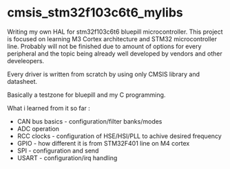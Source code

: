 # cmsis_stm32f103c6t6_mylibs
Writing my own HAL for stm32f103c6t6 bluepill microcontroller. This project is focused on learning M3 Cortex architecture and STM32 microcontroller line. Probably will not be finished due to amount of options for every peripheral and the topic being already well developed by vendors and other develeopers.

Every driver is written from scratch by using only CMSIS library and datasheet. 

Basically a testzone for bluepill and my C programming.

What i learned from it so far :  
- CAN bus basics - configuration/filter banks/modes  
- ADC operation  
- RCC clocks - configuration of HSE/HSI/PLL to achive desired frequency  
- GPIO - how different it is from STM32F401 line on M4 cortex  
- SPI - configuration and send  
- USART - configuration/irq handling  
